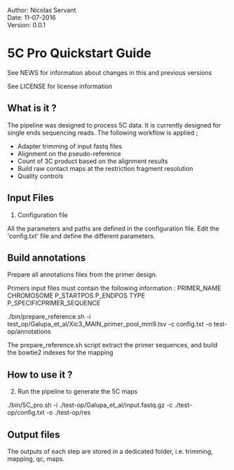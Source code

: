 Author: Nicolas Servant  
Date: 11-07-2016  
Version: 0.0.1  

# 5C Pro Quickstart Guide

<!-- This page is a quick start guide, please read the full `online manual <link>`_ for more information. -->

See NEWS for information about changes in this and previous versions

See LICENSE for license information


## What is it ?

The pipeline was designed to process 5C data. It is currently designed for single ends sequencing reads.
The following workflow is applied ;
* Adapter trimming of input fastq files
* Alignment on the pseudo-reference
* Count of 3C product based on the alignment results
* Build raw contact maps at the restriction fragment resolution
* Quality controls


## Input Files

1. Configuration file

All the parameters and paths are defined in the configuration file.
Edit the 'config.txt' file and define the different parameters.

## Build annotations

Prepare all annotations files from the primer design.

Primers input files must contain the following information :
PRIMER_NAME CHROMOSOME P_STARTPOS P_ENDPOS TYPE P_SPECIFICPRIMER_SEQUENCE

./bin/prepare_reference.sh -i test_op/Galupa_et_al/Xic3_MAIN_primer_pool_mm9.tsv -c config.txt -o test-op/annotations

The prepare_reference.sh script extract the primer sequences, and build the bowtie2 indexes for the mapping

## How to use it ?

2. Run the pipeline to generate the 5C maps

./bin/5C_pro.sh -i ./test-op/Galupa_et_al/input.fastq.gz -c ./test-op/config.txt -o ./test-op/res


## Output files

The outputs of each step are stored in a dedicated folder, i.e. trimming, mapping, qc, maps.


